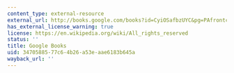 ```yaml
---
content_type: external-resource
external_url: http://books.google.com/books?id=CyiOSafbzUYC&pg=PAfrontcover
has_external_license_warning: true
license: https://en.wikipedia.org/wiki/All_rights_reserved
status: ''
title: Google Books
uid: 34705885-77c6-4b26-a53e-aae6183b645a
wayback_url: ''
---
```

